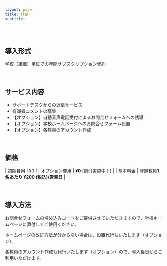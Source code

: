 ```yaml
---
layout: page
title: 料金
subtitle: 
---
```


　
## 導入形式
学校（組織）単位での年間サブスクリプション契約

　

## サービス内容

- サポートデスクからの返信サービス
- 有識者コメントの募集
- 【オプション】自動音声電話受付によるお問合せフォームへの誘導
- 【オプション】学校ホームページへのお問合せフォーム設置
- 【オプション】各教員のアカウント作成

　

## 価格

| 初期費用 | ¥0 |
| オプション費用 | **¥0** (割引実施中！) |
| 基本料金 | 登録教員**1名あたり ¥200 (税込)/営業日** |

　

## 導入方法
お問合せフォームの埋め込みコードをご提供させていただきますので、学校ホームページに添付してご使用ください。

ホームページの改訂方法が分からない場合は、設置代行もいたします（オプション）。

各教員のアカウント作成も代行いたします（オプション）ので、導入当日からご利用いただけます。

